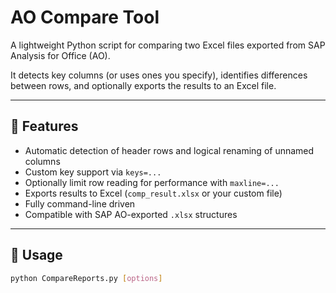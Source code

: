 # AO Compare Tool

A lightweight Python script for comparing two Excel files exported from SAP Analysis for Office (AO).

It detects key columns (or uses ones you specify), identifies differences between rows, and optionally exports the results to an Excel file.

---

## 🧰 Features

- Automatic detection of header rows and logical renaming of unnamed columns
- Custom key support via `keys=...`
- Optionally limit row reading for performance with `maxline=...`
- Exports results to Excel (`comp_result.xlsx` or your custom file)
- Fully command-line driven
- Compatible with SAP AO-exported `.xlsx` structures

---

## 🚀 Usage

```bash
python CompareReports.py [options]
